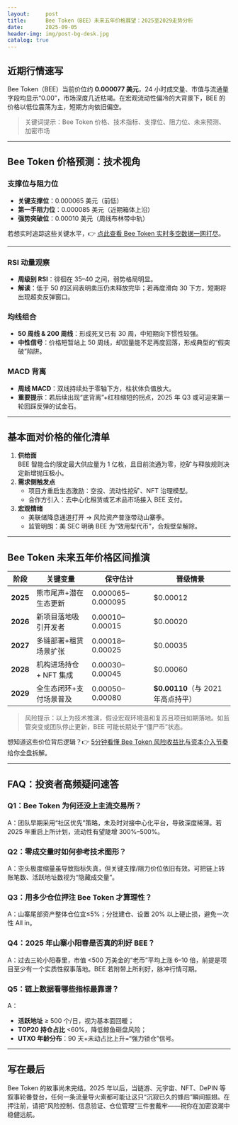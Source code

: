 ```yaml
---
layout:     post
title:      Bee Token（BEE）未来五年价格展望：2025至2029走势分析
date:       2025-09-05
header-img: img/post-bg-desk.jpg
catalog: true
---
```


## 近期行情速写

Bee Token（BEE）当前价位约 **0.000077 美元**，24 小时成交量、市值与流通量字段均显示“0.00”，市场深度几近枯竭。在宏观流动性偏冷的大背景下，BEE 的价格以低位震荡为主，短期方向依旧偏空。

> 关键词提示：Bee Token 价格、技术指标、支撑位、阻力位、未来预测、加密市场

---

## Bee Token 价格预测：技术视角

### 支撑位与阻力位

- **关键支撑位**：0.000065 美元（前低）
- **第一手阻力位**：0.000085 美元（近期箱体上沿）
- **强势突破位**：0.00010 美元（周线布林带中轨）

若想实时追踪这些关键水平，👉 [点此查看 Bee Token 实时多空数据一网打尽](https://okxdog.com/)。

---

### RSI 动量观察

- **周级别 RSI**：徘徊在 35–40 之间，弱势格局明显。  
- **解读**：低于 50 的区间表明卖压仍未释放完毕；若再度滑向 30 下方，短期将出现超卖反弹窗口。

### 均线组合

- **50 周线 & 200 周线**：形成死叉已有 30 周，中短期向下惯性较强。  
- **中性信号**：价格短暂站上 50 周线，却因量能不足再度回落，形成典型的“假突破”陷阱。

### MACD 背离

- **周线 MACD**：双线持续处于零轴下方，柱状体负值放大。  
- **重要提示**：若后续出现“底背离”+红柱缩短的拐点，2025 年 Q3 或可迎来第一轮回踩反弹的试金石。

---

## 基本面对价格的催化清单

1. **供给面**  
   BEE 智能合约限定最大供应量为 1 亿枚，且目前流通为零，挖矿与释放规则决定新增抛压极小。  
2. **需求侧触发点**  
   - 项目方重启生态激励：空投、流动性挖矿、NFT 治理模型。  
   - 合作方引入：去中心化租赁或艺术品市场接入 BEE 支付。  
3. **宏观情绪**  
   - 美联储降息通道打开 → 风险资产普涨带动山寨季。  
   - 监管明朗：美 SEC 明确 BEE 为“效用型代币”，合规壁垒解除。  

---

## Bee Token 未来五年价格区间推演

| 阶段 | 关键变量 | 保守估计 | 晋级情景 |
|---|---|---|---|
| **2025** | 熊市尾声+潜在生态更新 | $0.000065–$0.000095 | $0.00012 |
| **2026** | 新项目落地吸引开发者 | $0.00010–$0.00015 | $0.00020 |
| **2027** | 多链部署+租赁场景扩张 | $0.00018–$0.00025 | $0.00035 |
| **2028** | 机构进场持仓 + NFT 集成 | $0.00030–$0.00045 | $0.00060 |
| **2029** | 全生态闭环+支付场景普及 | $0.00050–$0.00080 | **$0.00110**（与 2021 年高点持平）  

> 风险提示：以上为技术推演，假设宏观环境温和复苏且项目如期落地。如监管突变或团队停止更新，BEE 可能长期处于“僵尸币”状态。

想知道这些价位背后逻辑？👉 [5分钟看懂 Bee Token 风险收益比与资本介入节奏](https://okxdog.com/) 给你全盘拆解。

---

## FAQ：投资者高频疑问速答

### Q1：Bee Token 为何还没上主流交易所？
A：团队早期采用“社区优先”策略，未及时对接中心化平台，导致深度稀薄。若 2025 年重启上所计划，流动性有望陡增 300%–500%。

### Q2：零成交量时如何参考技术图形？
A：空头极度缩量虽导致指标失真，但关键支撑/阻力价位依旧有效。可把链上转账笔数、活跃地址数视为“隐藏成交量”。

### Q3：用多少仓位押注 Bee Token 才算理性？
A：山寨尾部资产整体仓位宜≤5%；分批建仓、设置 20% 以上硬止损，避免一次性 All in。

### Q4：2025 年山寨小阳春是否真的利好 BEE？
A：过去三轮小阳春里，市值 <500 万美金的“老币”平均上涨 6–10 倍，前提是项目至少有一个实质性叙事落地。BEE 若附带上所利好，脉冲行情可期。

### Q5：链上数据看哪些指标最靠谱？
A：  
- **活跃地址** ≥ 500 个/日，视为基本面回暖；  
- **TOP20 持仓占比** <60%，降低鲸鱼砸盘风险；  
- **UTXO 年龄分布**：90 天+未动占比上升=“强力锁仓”信号。

---

## 写在最后

Bee Token 的故事尚未完结。2025 年以后，当链游、元宇宙、NFT、DePIN 等叙事轮番登台，任何一条流量导火索都可能让这只“沉寂已久的蜂后”瞬间振翅。在押注前，请把“风险控制、信息验证、仓位管理”三件套戴牢——祝你在加密浪潮中稳健远航。